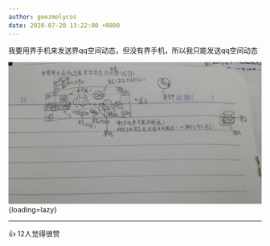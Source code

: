 ```yaml
---
author: geezmolycos
date: 2020-07-20 13:22:00 +0800
---
```


我要用界手机来发送界qq空间动态，但没有界手机，所以我只能发送qq空间动态

![](/images/qq-zone/2020-07-20-meeting.jpg){loading=lazy}

---
👍 12人觉得很赞
